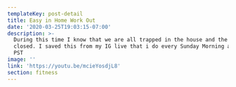 ```yaml
---
templateKey: post-detail
title: Easy in Home Work Out
date: '2020-03-25T19:03:15-07:00'
description: >-
  During this time I know that we are all trapped in the house and the gyms are
  closed. I saved this from my IG live that i do every Sunday Morning at 11am
  PST
image: ''
link: 'https://youtu.be/mcieYosdjL8'
section: fitness
---
```


